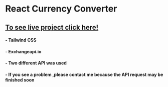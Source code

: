 # React Currency Converter

 ## [To see live project click here!](https://anilcosarss-currency.surge.sh/)
 

#### - Tailwind CSS
#### - Exchangeapi.io
#### - Two different API was used
#### - If you see a problem ,please contact me because the API request may be finished soon

